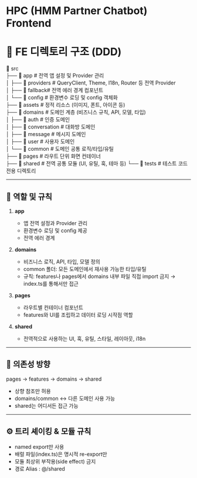 # HPC (HMM Partner Chatbot) Frontend

# 📂 FE 디렉토리 구조 (DDD)

📂 src  
├── 📂 app # 전역 앱 설정 및 Provider 관리  
│ ├── 📂 providers # QueryClient, Theme, I18n, Router 등 전역 Provider  
│ ├── 📂 fallback# 전역 에러 경계 컴포넌트  
│ └── 📂 config # 환경변수 로딩 및 config 객체화  
├── 📂 assets # 정적 리소스 (이미지, 폰트, 아이콘 등)  
├── 📂 domains # 도메인 계층 (비즈니스 규칙, API, 모델, 타입)  
│ ├── 📂 auth # 인증 도메인  
│ ├── 📂 conversation # 대화방 도메인  
│ ├── 📂 message # 메시지 도메인  
│ ├── 📂 user # 사용자 도메인  
│ └── 📂 common # 도메인 공통 로직/타입/유틸  
├── 📂 pages # 라우트 단위 화면 컨테이너  
├── 📂 shared # 전역 공통 모듈 (UI, 유틸, 훅, 테마 등)
└── 📂 tests # 테스트 코드 전용 디렉토리

---

## 📌 역할 및 규칙

1. **app**
   - 앱 전역 설정과 Provider 관리
   - 환경변수 로딩 및 config 제공
   - 전역 에러 경계

2. **domains**
   - 비즈니스 로직, API, 타입, 모델 정의
   - common 폴더: 모든 도메인에서 재사용 가능한 타입/유틸
   - 규칙: features나 pages에서 domains 내부 파일 직접 import 금지 → index.ts를 통해서만 접근

3. **pages**
   - 라우트별 컨테이너 컴포넌트
   - features와 UI를 조립하고 데이터 로딩 시작점 역할

4. **shared**
   - 전역적으로 사용하는 UI, 훅, 유틸, 스타일, 레이아웃, i18n

---

## 🔄 의존성 방향

pages → features → domains → shared

- 상향 참조만 허용
- domains/common ↔ 다른 도메인 사용 가능
- shared는 어디서든 접근 가능

---

## ⚙️ 트리 셰이킹 & 모듈 규칙

- named export만 사용
- 배럴 파일(index.ts)은 명시적 re-export만
- 모듈 최상위 부작용(side effect) 금지
- 경로 Alias : @/shared
